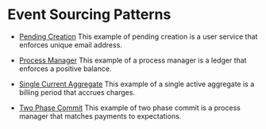 # Event Sourcing Patterns

- [Pending Creation](./PendingCreation/README.md)
This example of pending creation is a user service that enforces unique email address.

- [Process Manager](./ProcessManager/README.md)
This example of a process manager is a ledger that enforces a positive balance.

- [Single Current Aggregate](./SingleCurrentAggregate/README.md)
This example of a single active aggregate is a billing period that accrues charges.

- [Two Phase Commit](./TwoPhaseCommit/README.md)
This example of two phase commit is a process manager that matches payments to expectations.
